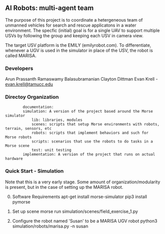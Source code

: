 ## AI Robots: multi-agent team

The purpose of this project is to coordinate a hetergeneous team of unmanned vehicles for
search and rescue applicatons in a water environment. The specfic (initial) goal is for a 
single UAV to support multiple USVs by following the group and keeping each USV in camera view. 

The target USV platform is the EMILY (emilyrobot.com). To differentiate, whenever a UGV is used 
in the simulator in place of the USV, the robot is called MARISA. 

### Developers
Arun Prassanth Ramaswamy Balasubramanian
Clayton Dittman
Evan Krell - evan.krell@tamucc.edu

### Directoy Organization
			documentation: 
			simulation: A version of the project based around the Morse simulator
				lib: libraries, modules
				scenes: scripts that setup Morse environments with robots, terrain, sensors, etc
				robots: scripts that implement behaviors and such for Morse robots
				scripts: scenarios that use the robots to do tasks in a Morse scene
				test: unit testing
			implementation: A version of the project that runs on actual hardware


### Quick Start - Simulation
Note that this is a very early stage. Some amount of organization/modularity is present, but
in the case of setting up the MARISA robot. 

0. Software Requirements
			apt-get install morse-simulator
			pip3 install pymorse

1. Set up scene
			morse run simulation/scenes/field_exercise_1.py

2. Configure the robot named 'Susan' to be a MARISA UGV robot
			python3 simulation/robots/marisa.py -n susan
			




